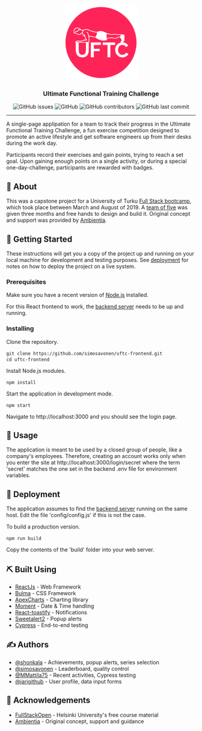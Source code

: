 <div align="center">
<a href="" rel="noopener"><img width=200px height=200px src="./src/logos/plank_over_red_circle.png" alt="UFTC project logo"></a>
</div>

<div align="center"><h3>Ultimate Functional Training Challenge</h3></div>

<div align="center">
 <img alt="GitHub issues" src="https://img.shields.io/github/issues/simosavonen/uftc-frontend">
 <img alt="GitHub" src="https://img.shields.io/github/license/simosavonen/uftc-frontend">
 <img alt="GitHub contributors" src="https://img.shields.io/github/contributors/simosavonen/uftc-frontend">
 <img alt="GitHub last commit" src="https://img.shields.io/github/last-commit/simosavonen/uftc-frontend">
</div>

---

<p>
 A single-page applipation for a team to track their progress in the Ultimate Functional Training Challenge, a fun exercise competition designed to promote an active lifestyle and get software engineers up from their desks during the work day.
 </p>

<p>
Participants record their exercises and gain points, trying to reach a set goal. Upon gaining enough points on a single activity, or during a special one-day-challenge, participants are rewarded with badges.
</p>

## 🧐 About <a name = "about"></a>

<p>
This was a capstone project for a University of Turku <a href="https://tech.utu.fi/fi/full-stack/" rel="noopener">Full Stack bootcamp</a>, which took place between March and August of 2019. A <a href="https://github.com/simosavonen/uftc-frontend/graphs/contributors" rel="noopener">team of five</a> was given three months and free hands to design and build it. Original concept and support was provided by <a href="https://www.ambientia.fi/">Ambientia</a>.
</p>

## 🏁 Getting Started <a name = "getting_started"></a>

These instructions will get you a copy of the project up and running on your local machine for development and testing purposes. See [deployment](#deployment) for notes on how to deploy the project on a live system.

### Prerequisites

Make sure you have a recent version of <a href="https://nodejs.org/en/" rel="noopener">Node.js</a> installed.

For this React frontend to work, the <a href="https://github.com/simosavonen/uftc-backend" rel="noopener">backend server</a> needs to be up and running.

### Installing

Clone the repository.

```
git clone https://github.com/simosavonen/uftc-frontend.git
cd uftc-frontend
```

Install Node.js modules.

```
npm install
```

Start the application in development mode.

```
npm start
```

Navigate to http://localhost:3000 and you should see the login page.

## 🎈 Usage <a name="usage"></a>

The application is meant to be used by a closed group of people, like a company's employees. Therefore, creating an account works only when you enter the site at http://localhost:3000/login/secret where the term 'secret' matches the one set in the backend .env file for environment variables.

## 🚀 Deployment <a name = "deployment"></a>

The application assumes to find the <a href="https://github.com/simosavonen/uftc-backend" rel="noopener">backend server</a> running on the same host. Edit the file 'config/config.js' if this is not the case.

To build a production version.

```
npm run build
```

Copy the contents of the 'build' folder into your web server.

## ⛏️ Built Using <a name = "built_using"></a>

- [ReactJs](https://reactjs.org/) - Web Framework
- [Bulma](https://bulma.io/) - CSS Framework
- [ApexCharts](https://apexcharts.com/) - Charting library
- [Moment](https://momentjs.com/) - Date & Time handling
- [React-toastify](https://fkhadra.github.io/react-toastify/) - Notifications
- [Sweetalert2](https://sweetalert2.github.io/) - Popup alerts
- [Cypress](https://www.cypress.io/) - End-to-end testing

## ✍️ Authors <a name = "authors"></a>

- [@shonkala](https://github.com/shonkala) - Achievements, popup alerts, series selection
- [@simosavonen](https://github.com/simosavonen) - Leaderboard, quality control
- [@MMattila75](https://github.com/MMattila75) - Recent activities, Cypress testing
- [@jarigithub](https://github.com/jarigithub) - User profile, data input forms

## 🎉 Acknowledgements <a name = "acknowledgement"></a>

- [FullStackOpen](https://fullstackopen.com/) - Helsinki University's free course material
- [Ambientia](https://www.ambientia.fi/) - Original concept, support and guidance
